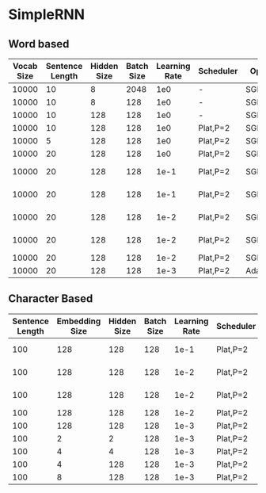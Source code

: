 # SimpleRNN

## Word based
| Vocab Size | Sentence Length | Hidden Size | Batch Size | Learning Rate | Scheduler | Optimizer | Epochs | Tr Acc | Va Acc | Tr CE   | Va CE   | Initialization | NonLinearity |
| ---------- | --------------- | ----------- | ---------- | ------------- | --------- | --------- | ------ | ------ | ------ | ------- | ------- | -------------- | ------------ |
| 10000      | 10              | 8           | 2048       | 1e0           | -         | SGD,N,M=.9| 25     | 16.03  | 16.04  | 4.4626  | 4.4634  | -              | tanh         |
| 10000      | 10              | 8           | 128        | 1e0           | -         | SGD,N,M=.9| 25     | 15.83  | 15.79  | 4.4577  | 4.4595  | -              | tanh         |
| 10000      | 10              | 128         | 128        | 1e0           | -         | SGD,N,M=.9| 25     | 16.14  | 16.11  | 4.3888  | 4.3937  | -              | tanh         |
| 10000      | 10              | 128         | 128        | 1e0           | Plat,P=2  | SGD,N,M=.9| 25     | 17.57  | 17.56  | 4.3140  | 4.3197  | -              | tanh         |
| 10000      | 5               | 128         | 128        | 1e0           | Plat,P=2  | SGD,N,M=.9| 25     | 16.75  | 16.79  | 4.3655  | 4.3679  | -              | tanh         |
| 10000      | 20              | 128         | 128        | 1e0           | Plat,P=2  | SGD,N,M=.9| 25     | 17.47  | 17.45  | 4.3218  | 4.3265  | -              | tanh         |
| 10000      | 20              | 128         | 128        | 1e-1          | Plat,P=2  | SGD,N,M=.9| 25     | 17.79  | 17.74  | 4.3064  | 4.3106  | Xavier Uniform | tanh         |
| 10000      | 20              | 128         | 128        | 1e-1          | Plat,P=2  | SGD,N,M=.9| 25     | 18.03  | 18.00  | 4.2796  | 4.2851  | Xavier Normal  | tanh         |
| 10000      | 20              | 128         | 128        | 1e-2          | Plat,P=2  | SGD,N,M=.9| 25     | 17.65  | 17.64  | 4.3156  | 4.3185  | Kaiming Uniform| relu         |
| 10000      | 20              | 128         | 128        | 1e-2          | Plat,P=2  | SGD,N,M=.9| 25     | 17.37  | 17.36  | 4.3401  | 4.3418  | Kaiming Normal | relu         |
| 10000      | 20              | 128         | 128        | 1e-2          | Plat,P=2  | SGD,N,M=.9| 25     | 17.07  | 17.06  | 4.3667  | 4.3686  | KN+ID          | relu         |
| 10000      | 20              | 128         | 128        | 1e-3          | Plat,P=2  | Adam      | 25     | 18.84  | 18.81  | 4.2198  | 4.2285  | KN+ID          | relu         |

## Character Based
| Sentence Length | Embedding Size | Hidden Size | Batch Size | Learning Rate | Scheduler | Optimizer | Epochs | Tr Acc | Va Acc | Tr CE   | Va CE   | Initialization | NonLinearity |
| --------------- | -------------- | ----------- | ---------- | ------------- | --------- | --------- | ------ | ------ | ------ | ------- | ------- | -------------- | ------------ |
| 100             | 128            | 128         | 128        | 1e-1          | Plat,P=2  | SGD,N,M=.9| 25     | 54.02  | 54.01  | 1.5212  | 1.5216  | Xavier Normal  | tanh         |
| 100             | 128            | 128         | 128        | 1e-2          | Plat,P=2  | SGD,N,M=.9| 25     | 49.94  | 49.94  | 1.6740  | 1.6742  | Kaiming Uniform| relu         |
| 100             | 128            | 128         | 128        | 1e-2          | Plat,P=2  | SGD,N,M=.9| 25     | 51.41  | 51.39  | 1.6220  | 1.6220  | Kaiming Normal | relu         |
| 100             | 128            | 128         | 128        | 1e-2          | Plat,P=2  | SGD,N,M=.9| 25     | 47.07  | 47.05  | 1.7677  | 1.7684  | KN+ID          | relu         |
| 100             | 128            | 128         | 128        | 1e-3          | Plat,P=2  | Adam      | 25     | 54.39  | 54.37  | 1.5035  | 1.5040  | KN+ID          | relu         |
| 100             | 2              | 2           | 128        | 1e-3          | Plat,P=2  | Adam      | 25     | 18.33  | 18.35  | 2.6696  | 2.6696  | KN+ID          | relu         |
| 100             | 4              | 4           | 128        | 1e-3          | Plat,P=2  | Adam      | 25     | 27.25  | 27.23  | 2.4145  | 2.4154  | KN+ID          | relu         |
| 100             | 4              | 128         | 128        | 1e-3          | Plat,P=2  | Adam      | 25     | 52.20  | 52.20  | 1.5887  | 1.5893  | KN+ID          | relu         |
| 100             | 8              | 128         | 128        | 1e-3          | Plat,P=2  | Adam      | 25     | 53.70  | 53.68  | 1.5328  | 1.5331  | KN+ID          | relu         |
